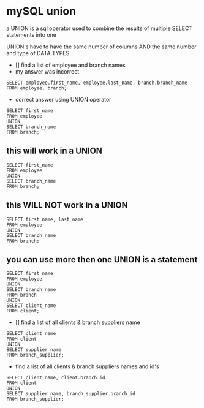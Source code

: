 # mySQL union

<p>a UNION is a sql operator used to combine the results of multiple SELECT statements into one</p>
<p>UNION's have to have the same number of columns AND the same number and type of DATA TYPES</p>

- [] find a list of employee and branch names
- my answer was incorrect

```
SELECT employee.first_name, employee.last_name, branch.branch_name
FROM employee, branch;
```

- correct answer using UNION operator

```
SELECT first_name
FROM employee
UNION
SELECT branch_name
FROM branch;
```

## this will work in a UNION

```
SELECT first_name
FROM employee
UNION
SELECT branch_name
FROM branch;
```

## this WILL NOT work in a UNION

```
SELECT first_name, last_name
FROM employee
UNION
SELECT branch_name
FROM branch;
```

## you can use more then one UNION is a statement

```
SELECT first_name
FROM employee
UNION
SELECT branch_name
FROM branch
UNION
SELECT client_name
FROM client;
```

- [] find a list of all clients & branch suppliers name

```
SELECT client_name
FROM client
UNION
SELECT supplier_name
FROM branch_supplier;
```

- find a list of all clients & branch suppliers names and id's

```
SELECT client_name, client.branch_id
FROM client
UNION
SELECT supplier_name, branch_supplier.branch_id
FROM branch_supplier;
```
